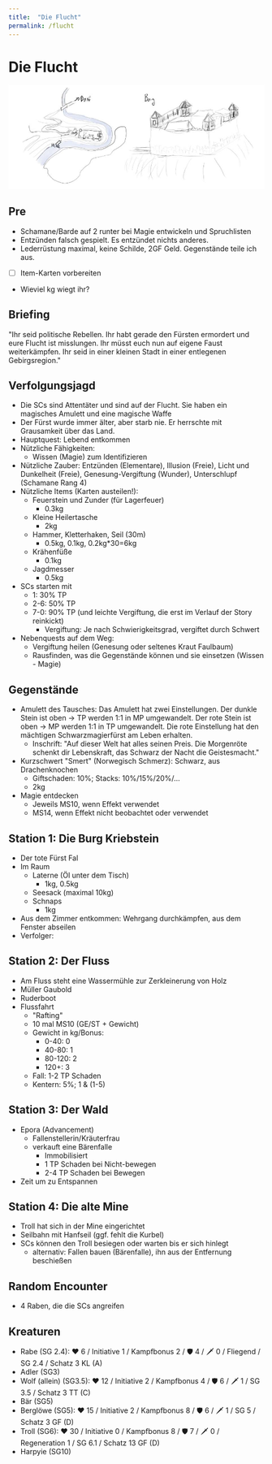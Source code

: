 ```yaml
---
title:  "Die Flucht"
permalink: /flucht
---
```


# Die Flucht
![Burg Kriebstein](../assets/kriebstein.jpg)

## Pre
- Schamane/Barde auf 2 runter bei Magie entwickeln und Spruchlisten
- Entzünden falsch gespielt. Es entzündet nichts anderes.
- Lederrüstung maximal, keine Schilde, 2GF Geld. Gegenstände teile ich aus.
- [ ] Item-Karten vorbereiten
- Wieviel kg wiegt ihr?

## Briefing
"Ihr seid politische Rebellen. Ihr habt gerade den Fürsten ermordert und eure Flucht ist misslungen. Ihr müsst euch nun auf eigene Faust weiterkämpfen. Ihr seid in einer kleinen Stadt in einer entlegenen Gebirgsregion."

## Verfolgungsjagd
- Die SCs sind Attentäter und sind auf der Flucht. Sie haben ein magisches Amulett und eine magische Waffe
- Der Fürst wurde immer älter, aber starb nie. Er herrschte mit Grausamkeit über das Land.
- Hauptquest: Lebend entkommen
- Nützliche Fähigkeiten:
  - Wissen (Magie) zum Identifizieren
- Nützliche Zauber: Entzünden (Elementare), Illusion (Freie), Licht und Dunkelheit (Freie), Genesung-Vergiftung (Wunder), Unterschlupf (Schamane Rang 4)
- Nützliche Items (Karten austeilen!):
  - Feuerstein und Zunder (für Lagerfeuer)
    - 0.3kg
  - Kleine Heilertasche
    - 2kg
  - Hammer, Kletterhaken, Seil (30m)
    - 0.5kg, 0.1kg, 0.2kg*30=6kg
  - Krähenfüße
    - 0.1kg
  - Jagdmesser
    - 0.5kg
- SCs starten mit
  - 1: 30% TP
  - 2-6: 50% TP
  - 7-0: 90% TP (und leichte Vergiftung, die erst im Verlauf der Story reinkickt)
    - Vergiftung: Je nach Schwierigkeitsgrad, vergiftet durch Schwert
- Nebenquests auf dem Weg:
  - Vergiftung heilen (Genesung oder seltenes Kraut Faulbaum)
  - Rausfinden, was die Gegenstände können und sie einsetzen  (Wissen - Magie)

## Gegenstände
- Amulett des Tausches: Das Amulett hat zwei Einstellungen. Der dunkle Stein ist oben -> TP werden 1:1 in MP umgewandelt. Der rote Stein ist oben -> MP werden 1:1 in TP umgewandelt. Die rote Einstellung hat den mächtigen Schwarzmagierfürst am Leben erhalten.
  - Inschrift: "Auf dieser Welt hat alles seinen Preis. Die Morgenröte schenkt dir Lebenskraft, das Schwarz der Nacht die Geistesmacht."
- Kurzschwert "Smert" (Norwegisch Schmerz): Schwarz, aus Drachenknochen
  - Giftschaden: 10%; Stacks: 10%/15%/20%/...
  - 2kg
- Magie entdecken
  - Jeweils MS10, wenn Effekt verwendet
  - MS14, wenn Effekt nicht beobachtet oder verwendet

## Station 1: Die Burg Kriebstein
- Der tote Fürst Fal
- Im Raum
  - Laterne (Öl unter dem Tisch)
    - 1kg, 0.5kg
  - Seesack (maximal 10kg)
  - Schnaps
    - 1kg
- Aus dem Zimmer entkommen: Wehrgang durchkämpfen, aus dem Fenster abseilen
- Verfolger: 

## Station 2: Der Fluss
- Am Fluss steht eine Wassermühle zur Zerkleinerung von Holz
- Müller Gaubold
- Ruderboot
- Flussfahrt
  - "Rafting"
  - 10 mal MS10 (GE/ST + Gewicht)
  - Gewicht in kg/Bonus:
    - 0-40: 0
    - 40-80: 1
    - 80-120: 2
    - 120+: 3
  - Fall: 1-2 TP Schaden
  - Kentern: 5%; 1 & (1-5)

## Station 3: Der Wald
- Epora (Advancement)
  - Fallenstellerin/Kräuterfrau
  - verkauft eine Bärenfalle
    - Immobilisiert
    - 1 TP Schaden bei Nicht-bewegen
    - 2-4 TP Schaden bei Bewegen
- Zeit um zu Entspannen

## Station 4: Die alte Mine
- Troll hat sich in der Mine eingerichtet
- Seilbahn mit Hanfseil (ggf. fehlt die Kurbel)
- SCs können den Troll besiegen oder warten bis er sich hinlegt
  - alternativ: Fallen bauen (Bärenfalle), ihn aus der Entfernung beschießen

## Random Encounter
- 4 Raben, die die SCs angreifen


## Kreaturen
- Rabe (SG 2.4): ️❤ 6 / Initiative 1 / Kampfbonus 2 / 🛡️ 4 / 🗡️ 0 / Fliegend / SG 2.4 / Schatz 3 KL (A)
- Adler (SG3)
- Wolf (allein) (SG3.5): ❤️ 12 / Initiative 2 / Kampfbonus 4 / 🛡️ 6 / 🗡️ 1 / SG 3.5 / Schatz 3 TT (C)
- Bär (SG5)
- Berglöwe (SG5): ❤️ 15 / Initiative 2 / Kampfbonus 8 / 🛡️ 6 / 🗡️ 1 / SG 5 / Schatz 3 GF (D)
- Troll (SG6): ❤️ 30 / Initiative 0 / Kampfbonus 8 / 🛡️ 7 / 🗡️ 0 / Regeneration 1 / SG 6.1 / Schatz 13 GF (D)
- Harpyie (SG10)